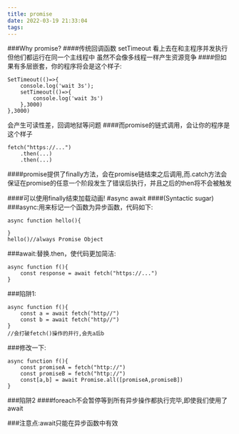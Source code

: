 ```yaml
---
title: promise
date: 2022-03-19 21:33:04
tags:
---
```


###Why promise?
####传统回调函数
setTimeout
看上去在和主程序并发执行
但他们都运行在同一个主线程中
虽然不会像多线程一样产生资源竞争
####但如果有多层嵌套，你的程序将会是这个样子:
```bath
SetTimeout(()=>{
    console.log('wait 3s');
    setTimeout(()=>{
        console.log('wait 3s')
    },3000)
},3000)
```
会产生可读性差，回调地狱等问题
####而promise的链式调用，会让你的程序是这个样子
```bath
fetch("https://...")
    .then(...)
    .then(...)
```
####promise提供了finally方法，会在promise链结束之后调用,而.catch方法会保证在promise的任意一个阶段发生了错误后执行，并且之后的then将不会被触发

####可以使用finally结束加载动画!
#async await
####(Syntactic sugar)
###async:用来标记一个函数为异步函数，代码如下:
```bath
async function hello(){

}
hello()//always Promise Object
```
###await:替换.then，使代码更加简洁:
```bath
async function f(){
    const response = await fetch("https://...")
}
```
###陷阱1:
```bath
async function f(){
    const a = await fetch("http//")
    const b = await fetch("http//")
}
//会打破fetch()操作的并行,会先a后b
```
###修改一下:
```bath
async function f(){
    const promiseA = fetch("http://")
    const promiseB = fetch("http://")
    const[a,b] = await Promise.all([promiseA,promiseB])
}
```
###陷阱2
####foreach不会暂停等到所有异步操作都执行完毕,即使我们使用了await

###注意点:await只能在异步函数中有效




